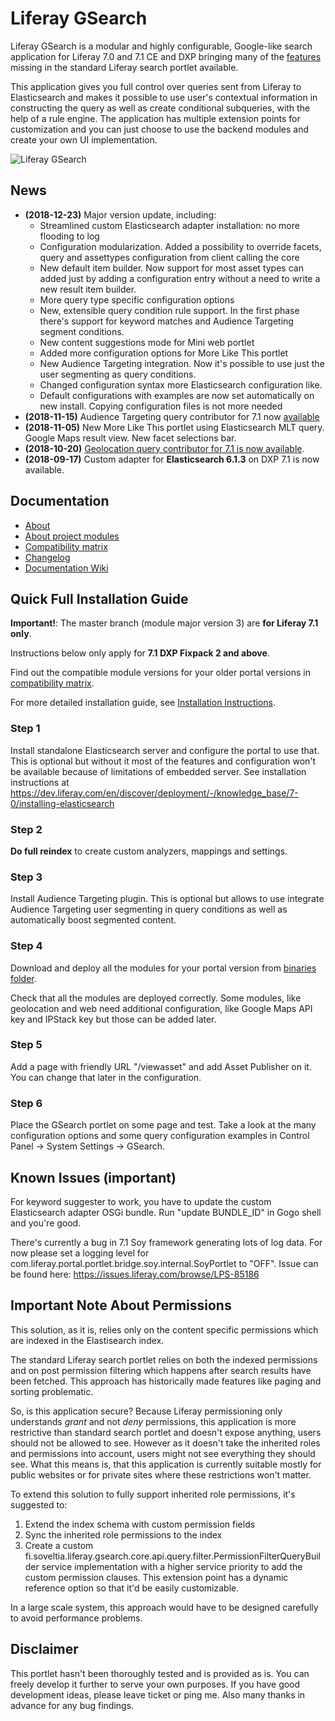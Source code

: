 # Liferay GSearch

Liferay GSearch is a modular and highly configurable, Google-like search application for Liferay 7.0 and 7.1 CE and DXP bringing many of the [features](https://github.com/peerkar/liferay-gsearch/wiki/About) missing in the standard Liferay search portlet available. 

This application gives you full control over queries sent from Liferay to Elasticsearch and makes it possible to use user's contextual information in constructing the query as well as create conditional subqueries, with the help of a rule engine. The application has multiple extension points for customization and you can just choose to use the backend modules and create your own UI implementation.

![Liferay GSearch](https://github.com/peerkar/liferay-gsearch/raw/master/gsearch-doc/screenshots/gsearch.gif)

## News
* __(2018-12-23)__ Major version update, including:
	* Streamlined custom Elasticsearch adapter installation: no more flooding to log
	* Configuration modularization. Added a possibility to override facets, query and assettypes configuration from  client calling the core
	* New default item builder. Now support for most asset types can added just by adding a configuration entry without a need to write a new result item builder.
	* More query type specific configuration options
	* New, extensible query condition rule support. In the first phase there's support for keyword matches and Audience Targeting segment conditions.
	* New content suggestions mode for Mini web portlet
	* Added more configuration options for More Like This portlet
	* New Audience Targeting integration. Now it's possible to use just the user segmenting as query conditions.
	* Changed configuration syntax more Elasticsearch configuration like.
	* Default configurations with examples are now set automatically on new install. Copying configuration files is not more needed
* __(2018-11-15)__ Audience Targeting query contributor for 7.1 now [available](https://github.com/peerkar/liferay-gsearch/tree/master/binaries)
* __(2018-11-05)__ New More Like This portlet using Elasticsearch MLT query. Google Maps result view. New facet selections bar.
* __(2018-10-20)__ [Geolocation query contributor for 7.1 is now available](https://github.com/peerkar/liferay-gsearch/tree/master/binaries).
* __(2018-09-17)__ Custom adapter for __Elasticsearch 6.1.3__ on DXP 7.1 is now available.

## Documentation

* [About](https://github.com/peerkar/liferay-gsearch/wiki/About)
* [About project modules](https://github.com/peerkar/liferay-gsearch/wiki/Project-Modules)
* [Compatibility matrix](https://github.com/peerkar/liferay-gsearch/wiki/Compatibility-Matrix)
* [Changelog](https://github.com/peerkar/liferay-gsearch/wiki/Changelog)
* [Documentation Wiki](https://github.com/peerkar/liferay-gsearch/wiki)

## Quick Full Installation Guide

__Important!__: The master branch (module major version 3) are __for Liferay 7.1 only__. 

Instructions below only apply for __7.1 DXP Fixpack 2 and above__.

Find out the compatible module versions for your older portal versions in [compatibility matrix](https://github.com/peerkar/liferay-gsearch/wiki/Compatibility-Matrix).

For more detailed installation guide, see [Installation Instructions](https://github.com/peerkar/liferay-gsearch/wiki/Installation-Instructions).

### Step 1 

Install standalone Elasticsearch server and configure the portal to use that. This is optional but without it most of the features and configuration won't be available because of limitations of embedded server. See installation instructions at https://dev.liferay.com/en/discover/deployment/-/knowledge_base/7-0/installing-elasticsearch

### Step 2

__Do full reindex__ to create custom analyzers, mappings and settings. 

### Step 3

Install Audience Targeting plugin. This is optional but allows to use integrate Audience Targeting user segmenting in query conditions as well as automatically boost segmented content.

### Step 4

Download and deploy all the modules for your portal version from [binaries folder](https://github.com/peerkar/liferay-gsearch/tree/master/binaries).

Check that all the modules are deployed correctly. Some modules, like geolocation and web need additional configuration, like Google Maps API key and IPStack key but those can be added later.

### Step 5

Add a page with friendly URL "/viewasset" and add Asset Publisher on it. You can change that later in the configuration.
 
### Step 6

Place the GSearch portlet on some page and test. Take a look at the many configuration options and some query configuration examples in Control Panel -> System Settings -> GSearch.

## Known Issues (important)

For keyword suggester to work, you have to update the custom Elasticsearch adapter OSGi bundle. Run "update BUNDLE_ID" in Gogo shell and you're good.

There's currently a bug in 7.1 Soy framework generating lots of log data. For now please set a logging level for  com.liferay.portal.portlet.bridge.soy.internal.SoyPortlet to "OFF". Issue can be found here: https://issues.liferay.com/browse/LPS-85186 
 
## Important Note About Permissions

This solution, as it is, relies only on the content specific permissions which are indexed in the Elastisearch index.

The standard Liferay search portlet relies on both the indexed permissions and on post permission filtering which happens after search results have been fetched. This approach has historically made features like paging and sorting problematic. 

So, is this application secure? Because Liferay permissioning only understands *grant* and not *deny* permissions, this application is more restrictive than standard search portlet and doesn't expose anything, users should not be allowed to see. However as it doesn't take the inherited roles and permissions into account, users might not see everything they should see. What this means is, that this application is currently suitable mostly for public websites or for private sites where these restrictions won't matter.

To extend this solution to fully support inherited role permissions, it's suggested to:

1. Extend the index schema with custom permission fields
1. Sync the inherited role permissions to the index
1. Create a custom fi.soveltia.liferay.gsearch.core.api.query.filter.PermissionFilterQueryBuilder service implementation with a higher service priority to add the custom permission clauses. This extension point has a dynamic reference option so that it'd be easily customizable.

In a large scale system, this approach would have to be designed carefully to avoid performance problems.

## Disclaimer

This portlet hasn't been thoroughly tested and is provided as is. You can freely develop it further to serve your own purposes. If you have good development ideas, please leave ticket or ping me. Also many thanks in advance for any bug findings.
